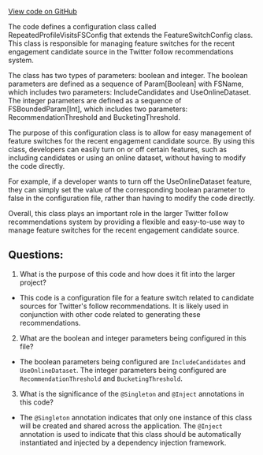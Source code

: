 [View code on GitHub](https://github.com/misbahsy/the-algorithm/follow-recommendations-service/common/src/main/scala/com/twitter/follow_recommendations/common/candidate_sources/recent_engagement/RepeatedProfileVisitsFSConfig.scala)

The code defines a configuration class called RepeatedProfileVisitsFSConfig that extends the FeatureSwitchConfig class. This class is responsible for managing feature switches for the recent engagement candidate source in the Twitter follow recommendations system. 

The class has two types of parameters: boolean and integer. The boolean parameters are defined as a sequence of Param[Boolean] with FSName, which includes two parameters: IncludeCandidates and UseOnlineDataset. The integer parameters are defined as a sequence of FSBoundedParam[Int], which includes two parameters: RecommendationThreshold and BucketingThreshold. 

The purpose of this configuration class is to allow for easy management of feature switches for the recent engagement candidate source. By using this class, developers can easily turn on or off certain features, such as including candidates or using an online dataset, without having to modify the code directly. 

For example, if a developer wants to turn off the UseOnlineDataset feature, they can simply set the value of the corresponding boolean parameter to false in the configuration file, rather than having to modify the code directly. 

Overall, this class plays an important role in the larger Twitter follow recommendations system by providing a flexible and easy-to-use way to manage feature switches for the recent engagement candidate source.
## Questions: 
 1. What is the purpose of this code and how does it fit into the larger project?
- This code is a configuration file for a feature switch related to candidate sources for Twitter's follow recommendations. It is likely used in conjunction with other code related to generating these recommendations.

2. What are the boolean and integer parameters being configured in this file?
- The boolean parameters being configured are `IncludeCandidates` and `UseOnlineDataset`. The integer parameters being configured are `RecommendationThreshold` and `BucketingThreshold`.

3. What is the significance of the `@Singleton` and `@Inject` annotations in this code?
- The `@Singleton` annotation indicates that only one instance of this class will be created and shared across the application. The `@Inject` annotation is used to indicate that this class should be automatically instantiated and injected by a dependency injection framework.
